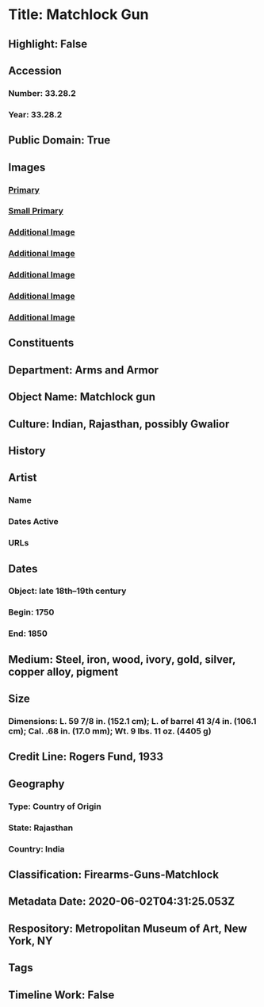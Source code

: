 # Title: Matchlock Gun
## Highlight: False
## Accession
### Number: 33.28.2
### Year: 33.28.2
## Public Domain: True
## Images
### [Primary](https://images.metmuseum.org/CRDImages/aa/original/DP166283.jpg)
### [Small Primary](https://images.metmuseum.org/CRDImages/aa/web-large/DP166283.jpg)
### [Additional Image](https://images.metmuseum.org/CRDImages/aa/original/DP166278.jpg)
### [Additional Image](https://images.metmuseum.org/CRDImages/aa/original/DP166279.jpg)
### [Additional Image](https://images.metmuseum.org/CRDImages/aa/original/DP166280.jpg)
### [Additional Image](https://images.metmuseum.org/CRDImages/aa/original/DP166281.jpg)
### [Additional Image](https://images.metmuseum.org/CRDImages/aa/original/DP166282.jpg)
## Constituents
## Department: Arms and Armor
## Object Name: Matchlock gun
## Culture: Indian, Rajasthan, possibly Gwalior
## History
## Artist
### Name
### Dates Active
### URLs
## Dates
### Object: late 18th–19th century
### Begin: 1750
### End: 1850
## Medium: Steel, iron, wood, ivory, gold, silver, copper alloy, pigment
## Size
### Dimensions: L. 59 7/8 in. (152.1 cm); L. of barrel 41 3/4 in. (106.1 cm); Cal. .68 in. (17.0 mm); Wt. 9 lbs. 11 oz. (4405 g)
## Credit Line: Rogers Fund, 1933
## Geography
### Type: Country of Origin
### State: Rajasthan
### Country: India
## Classification: Firearms-Guns-Matchlock
## Metadata Date: 2020-06-02T04:31:25.053Z
## Respository: Metropolitan Museum of Art, New York, NY
## Tags
## Timeline Work: False